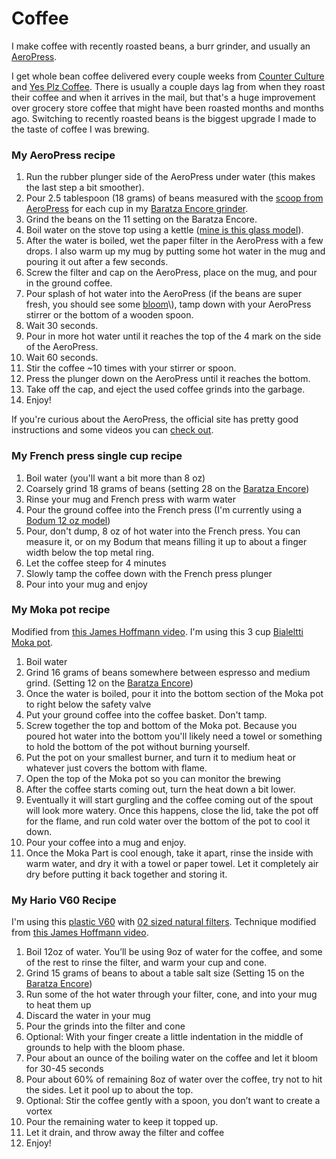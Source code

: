# Coffee

I make coffee with recently roasted beans, a burr grinder, and usually an [AeroPress](https://www.amazon.com/AeroPress-Coffee-Espresso-Maker-Bitterness/dp/B0047BIWSK/ref=as_li_ss_tl?ie=UTF8&linkCode=ll1&tag=chrisltd-20&linkId=88cffaf4225567ad72181e8f5d5797e8&language=en_US).

I get whole bean coffee delivered every couple weeks from [Counter Culture](https://counterculturecoffee.com/) and [Yes Plz Coffee](https://www.yesplz.coffee/). There is usually a couple days lag from when they roast their coffee and when it arrives in the mail, but that's a huge improvement over grocery store coffee that might have been roasted months and months ago. Switching to recently roasted beans is the biggest upgrade I made to the taste of coffee I was brewing.

### My AeroPress recipe

1. Run the rubber plunger side of the AeroPress under water \(this makes the last step a bit smoother\).
2. Pour 2.5 tablespoon \(18 grams\) of beans measured with the [scoop from AeroPress](https://aeropress.com/product/scoop/) for each cup in my [Baratza Encore grinder](https://www.amazon.com/Baratza-Encore-Conical-Coffee-Grinder/dp/B007F183LK/ref=as_li_ss_tl?ie=UTF8&linkCode=ll1&tag=chrisltd-20&linkId=506f78ac8127812a94bcf7c9032f63cd&language=en_US). 
3. Grind the beans on the 11 setting on the Baratza Encore.
4. Boil water on the stove top using a kettle \([mine is this glass model](https://www.amazon.com/CAF%C3%89-BREW-COLLECTION-Stovetop-Whistling/dp/B013JM253U/ref=as_li_ss_tl?dchild=1&keywords=glass+kettle&qid=1591909317&sr=8-2&linkCode=ll1&tag=chrisltd-20&linkId=516c42e37ea40e28e72143dcce080c10&language=en_US)\).
5. After the water is boiled, wet the paper filter in the AeroPress with a few drops. I also warm up my mug by putting some hot water in the mug and pouring it out after a few seconds.
6. Screw the filter and cap on the AeroPress, place on the mug, and pour in the ground coffee.
7. Pour splash of hot water into the AeroPress \(if the beans are super fresh, you should see some [bloom](https://theroasterspack.com/blogs/news/13758377-what-is-the-bloom-and-why-should-you-care#:~:text=The%20bloom%20is%20the%20part,begins%20the%20brewing%2Fextraction%20process.)\), tamp down with your AeroPress stirrer or the bottom of a wooden spoon.
8. Wait 30 seconds.
9. Pour in more hot water until it reaches the top of the 4 mark on the side of the AeroPress.
10. Wait 60 seconds.
11. Stir the coffee ~10 times with your stirrer or spoon.
12. Press the plunger down on the AeroPress until it reaches the bottom.
13. Take off the cap, and eject the used coffee grinds into the garbage.
14. Enjoy!

If you're curious about the AeroPress, the official site has pretty good instructions and some videos you can [check out](https://aeropress.com/use-it-now/getting-started/).

### My French press single cup recipe

1. Boil water \(you'll want a bit more than 8 oz\)
2. Coarsely grind 18 grams of beans \(setting 28 on the [Baratza Encore](https://www.amazon.com/Baratza-Encore-Conical-Coffee-Grinder/dp/B007F183LK/ref=as_li_ss_tl?ie=UTF8&linkCode=ll1&tag=chrisltd-20&linkId=506f78ac8127812a94bcf7c9032f63cd&language=en_US)\)
3. Rinse your mug and French press with warm water
4. Pour the ground coffee into the French press \(I'm currently using a [Bodum 12 oz model](https://www.amazon.com/dp/B07HC22KQH/ref=as_li_ss_tl?th=1&linkCode=ll1&tag=chrisltd-20&linkId=293e67eae30293ca055e27cfe4905e7f&language=en_US)\)
5. Pour, don't dump, 8 oz of hot water into the French press. You can measure it, or on my Bodum that means filling it up to about a finger width below the top metal ring.
6. Let the coffee steep for 4 minutes
7. Slowly tamp the coffee down with the French press plunger
8. Pour into your mug and enjoy

### My Moka pot recipe

Modified from [this James Hoffmann video](https://www.youtube.com/watch?v=rpyBYuu-wJI). I'm using this 3 cup [Bialeltti Moka pot](https://www.amazon.com/Original-Bialetti-Moka-Express-Stovetop/dp/B0000CF3Q6/ref=as_li_ss_tl?_encoding=UTF8&pd_rd_i=B0000CF3Q6&pd_rd_r=824f42e9-fc1d-45bb-8488-93ea1e090787&pd_rd_w=AZjCe&pd_rd_wg=ZqKzL&pf_rd_p=7b36d496-f366-4631-94d3-61b87b52511b&pf_rd_r=Q5E29HG6XRSEX1AX4S9K&psc=1&refRID=Q5E29HG6XRSEX1AX4S9K&linkCode=ll1&tag=chrisltd-20&linkId=1a5a84cd47ea5008269747552da37b5d&language=en_US).

1. Boil water
2. Grind 16 grams of beans somewhere between espresso and medium grind. \(Setting 12 on the [Baratza Encore](https://www.amazon.com/Baratza-Encore-Conical-Coffee-Grinder/dp/B007F183LK/ref=as_li_ss_tl?ie=UTF8&linkCode=ll1&tag=chrisltd-20&linkId=506f78ac8127812a94bcf7c9032f63cd&language=en_US)\)
3. Once the water is boiled, pour it into the bottom section of the Moka pot to right below the safety valve
4. Put your ground coffee into the coffee basket. Don't tamp.
5. Screw together the top and bottom of the Moka pot. Because you poured hot water into the bottom you'll likely need a towel or something to hold the bottom of the pot without burning yourself.
6. Put the pot on your smallest burner, and turn it to medium heat or whatever just covers the bottom with flame.
7. Open the top of the Moka pot so you can monitor the brewing
8. After the coffee starts coming out, turn the heat down a bit lower. 
9. Eventually it will start gurgling and the coffee coming out of the spout will look more watery. Once this happens, close the lid, take the pot off for the flame, and run cold water over the bottom of the pot to cool it down.
10. Pour your coffee into a mug and enjoy.
11. Once the Moka Part is cool enough, take it apart, rinse the inside with warm water, and dry it with a towel or paper towel. Let it completely air dry before putting it back together and storing it.

### My Hario V60 Recipe

I'm using this [plastic V60](https://www.amazon.com/Hario-Ceramic-Coffee-Dripper-White/dp/B000P4D5HG/ref=as_li_ss_tl?ie=UTF8&linkCode=ll1&tag=chrisltd-20&linkId=0b098d0724af6d2650b385f1b4b41f23&language=en_US) with [02 sized natural filters](https://www.amazon.com/Hario-V60-Coffee-Filters-Natural-Tabbed/dp/B001O0R46I/ref=as_li_ss_tl?_encoding=UTF8&pd_rd_i=B001O0R46I&pd_rd_r=a05fac9c-4e7e-4d61-9d8a-c2d373b2114e&pd_rd_w=XfRVQ&pd_rd_wg=ByWQR&pf_rd_p=ce6c479b-ef53-49a6-845b-bbbf35c28dd3&pf_rd_r=XMY3K5V2MJQHPMAADFXX&psc=1&refRID=XMY3K5V2MJQHPMAADFXX&linkCode=ll1&tag=chrisltd-20&linkId=ccbae1ce09974c5dfb481332ec634f89&language=en_US). Technique modified from [this James Hoffmann video](https://youtu.be/AI4ynXzkSQo).

1. Boil 12oz of water. You’ll be using 9oz of water for the coffee, and some of the rest to rinse the filter, and warm your cup and cone.
2. Grind 15 grams of beans to about a table salt size \(Setting 15 on the [Baratza Encore](https://www.amazon.com/Baratza-Encore-Conical-Coffee-Grinder/dp/B007F183LK/ref=as_li_ss_tl?ie=UTF8&linkCode=ll1&tag=chrisltd-20&linkId=506f78ac8127812a94bcf7c9032f63cd&language=en_US)\)
3. Run some of the hot water through your filter, cone, and into your mug to heat them up
4. Discard the water in your mug
5. Pour the grinds into the filter and cone
6. Optional: With your finger create a little indentation in the middle of grounds to help with the bloom phase.
7. Pour about an ounce of the boiling water on the coffee and let it bloom for 30-45 seconds
8. Pour about 60% of remaining 8oz of water over the coffee, try not to hit the sides. Let it pool up to about the top.
9. Optional: Stir the coffee gently with a spoon, you don’t want to create a vortex
10. Pour the remaining water to keep it topped up.
11. Let it drain, and throw away the filter and coffee
12. Enjoy!

